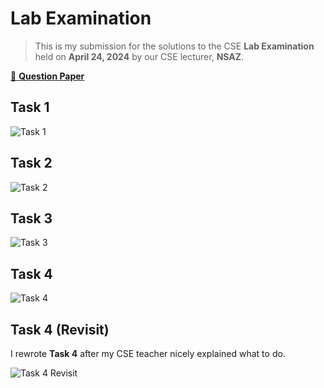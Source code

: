 # Lab Examination

> This is my submission for the solutions to the CSE **Lab Examination** held on **April 24, 2024** by our CSE lecturer, **NSAZ**.

[📄 **Question Paper**](./tasks.pdf)

## Task 1

![Task 1](./preview-01.png)

## Task 2

![Task 2](./preview-02.png)

## Task 3

![Task 3](./preview-03.png)

## Task 4

![Task 4](./preview-04-original.png)

## Task 4 (Revisit)

I rewrote **Task 4** after my CSE teacher nicely explained what to do.

![Task 4 Revisit](./preview-04-revisited.png)
